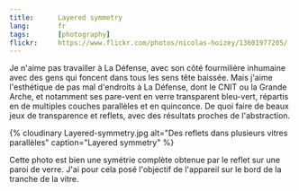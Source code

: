 ```yaml
---
title:      Layered symmetry
lang:       fr
tags:       [photography]
flickr:     https://www.flickr.com/photos/nicolas-hoizey/13601977205/
---
```


Je n'aime pas travailler à La Défense, avec son côté fourmilière inhumaine avec des gens qui foncent dans tous les sens tête baissée. Mais j'aime l'esthétique de pas mal d'endroits à La Défense, dont le CNIT ou la Grande Arche, et notamment ses pare-vent en verre transparent bleu-vert, répartis en de multiples couches parallèles et en quinconce. De quoi faire de beaux jeux de transparence et reflets, avec des résultats proches de l'abstraction.

{% cloudinary Layered-symmetry.jpg alt="Des reflets dans plusieurs vitres parallèles" caption="Layered symmetry" %}

Cette photo est bien une symétrie complète obtenue par le reflet sur une paroi de verre. J'ai pour cela posé l'objectif de l'appareil sur le bord de la tranche de la vitre.
